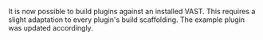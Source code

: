 It is now possible to build plugins against an installed VAST. This requires a
slight adaptation to every plugin's build scaffolding. The example plugin was
updated accordingly.
